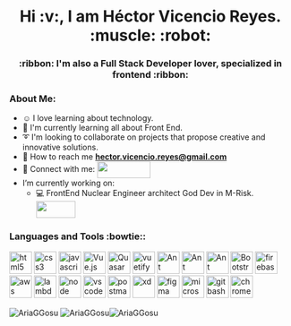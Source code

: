
<h1 align="center">Hi :v:, I am Héctor Vicencio Reyes. :muscle: :robot:</h1> 
<h3 align="center">:ribbon: I'm also a Full Stack Developer lover, specialized in frontend :ribbon:</h3>

### About Me:

- :relaxed: I love learning about technology.
- :confetti_ball: I'm currently learning all about Front End.
- :curly_loop: I'm looking to collaborate on projects that propose creative and innovative solutions.  
- :speech_balloon: How to reach me **hector.vicencio.reyes@gmail.com**
- :link: Connect with me: <a href="https://www.linkedin.com/in/hector-vicencio-reyes-frontend-dev/" target="_blank"><img align="center" src="https://img.shields.io/badge/-LINKEDIN-0077B5?style=for-the-badge&logo=linkedin&logoColor=white" height="30" width="95"></a>
- I’m currently working on:
    - 💻 FrontEnd Nuclear Engineer architect God Dev in M-Risk. <a href="https://www.m-risk.com/" target="_blank"><img align="center" src="https://www.m-risk.com/hs-fs/hubfs/img/logo-m-risk.png?width=1500&name=logo-m-risk.png" height="30" width="70"></a> 



<h3 align="left">Languages and Tools :bowtie::</h3>
    <p align="left">
      <img src="https://www.vectorlogo.zone/logos/w3_html5/w3_html5-icon.svg" alt="html5"width="40" height="40" margin-right="3px"/>   
      <img src="https://cdn1.iconfinder.com/data/icons/logotypes/32/badge-css-3-128.png" alt="css3" width="40" height="40" margin-right="3px"/>  
      <img src="https://upload.vectorlogo.zone/logos/javascript/images/239ec8a4-163e-4792-83b6-3f6d96911757.svg" alt="javascript" width="40" height="40" margin-right="3px"/>
      <img src="https://www.vectorlogo.zone/logos/vuejs/vuejs-icon.svg" alt="Vue.js" width="40" height="40" margin-right="3px"/>
      <img src="https://cdn.quasar.dev/logo/svg/quasar-logo.svg" alt="Quasar Framework" width="40" height="40" margin-right="3px"/>
      <img src="https://cdn.vuetifyjs.com/docs/images/logos/vuetify-logo-light-atom.svg" alt="vuetify" width="40" height="40" margin-right="3px"/>
      <img src="https://gw.alipayobjects.com/zos/rmsportal/KDpgvguMpGfqaHPjicRK.svg" alt="Ant" width="40" height="40" margin-right="3px"/>
      <img src="https://www.chartjs.org/img/chartjs-logo.svg" alt="Ant" width="40" height="40" margin-right="3px"/>
      <img src="https://www.vectorlogo.zone/logos/js_webpack/js_webpack-icon.svg" alt="Ant" width="40" height="40" margin-right="3px"/>
      <img src="https://www.vectorlogo.zone/logos/getbootstrap/getbootstrap-icon.svg" alt="Bootstrap" width="40" height="40" margin-right="3px"/>
      <img src="https://www.vectorlogo.zone/logos/firebase/firebase-icon.svg" alt="firebase" width="40" height="40" margin-right="3px"/>
      <img src="https://www.vectorlogo.zone/logos/amazon_aws/amazon_aws-icon.svg" alt="aws" width="40" height="40" margin-right="3px"/>
      <img src="https://www.vectorlogo.zone/logos/amazon_awslambda/amazon_awslambda-icon.svg" alt="lambda" width="40" height="40" margin-right="3px"/>
      <img src="https://www.vectorlogo.zone/logos/nodejs/nodejs-icon.svg" alt="node" width="40" height="40" margin-right="3px"/>
      <img src="https://www.vectorlogo.zone/logos/visualstudio_code/visualstudio_code-icon.svg" alt="vscode" width="40" height="40" margin-right="3px"/>
      <img src="https://www.vectorlogo.zone/logos/getpostman/getpostman-icon.svg" alt="postman" width="40" height="40" margin-right="3px"/>
      <img src="https://upload.wikimedia.org/wikipedia/commons/thumb/c/c2/Adobe_XD_CC_icon.svg/1200px-Adobe_XD_CC_icon.svg.png" alt="xd" width="40" height="40" margin-right="3px"/>
        <img src="https://www.vectorlogo.zone/logos/figma/figma-icon.svg" alt="figma" width="40" height="40" margin-right="3px"/>
  <img src="https://www.vectorlogo.zone/logos/microsoft/microsoft-icon.svg" alt="microsoft" width="40" height="40" margin-right="3px"/>
  <img src="https://avatars.githubusercontent.com/u/4571183?s=200&v=4" alt="gitbash" width="40" height="40" margin-right="3px"/>
  <img src="https://www.vectorlogo.zone/logos/google_chrome/google_chrome-icon.svg" alt="chrome" width="40" height="40" margin-right="3px"/>
  
</p>


<p><img align="center" src="https://github-readme-stats.vercel.app/api/top-langs?username=AriaGGosu&show_icons=true&locale=en&theme=tokyonight&langs_count=3" alt="AriaGGosu" />&nbsp;<img align="center" src="https://github-readme-stats.vercel.app/api?username=AriaGGosu&show_icons=true&locale=en&theme=tokyonight" alt="AriaGGosu" /><img align="center" src="https://github-readme-streak-stats.herokuapp.com/?user=AriaGGosu&theme=dark" alt="AriaGGosu" /></p>


<!--
**AriaGGosu/AriaGGosu** is a ✨ _special_ ✨ repository because its `README.md` (this file) appears on your GitHub profile.

Here are some ideas to get you started:

- 🔭 I’m currently working on ...
- 🌱 I’m currently learning ...
- 👯 I’m looking to collaborate on ...
- 🤔 I’m looking for help with ...
- 💬 Ask me about ...
- 📫 How to reach me: ...
- 😄 Pronouns: ...
- ⚡ Fun fact: ...
-->
